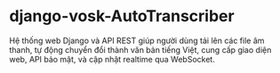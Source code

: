 # django-vosk-AutoTranscriber
Hệ thống web Django và API REST giúp người dùng tải lên các file âm thanh, tự động chuyển đổi thành văn bản tiếng Việt, cung cấp giao diện web, API bảo mật, và cập nhật realtime qua WebSocket.
